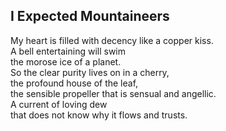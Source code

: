 I Expected Mountaineers
-----------------------
My heart is filled with decency like a copper kiss.  
A bell entertaining will swim  
the morose ice of a planet.  
So the clear purity lives on in a cherry,  
the profound house of the leaf,  
the sensible propeller that is sensual and angellic.  
A current of loving dew  
that does not know why it flows and trusts.  
